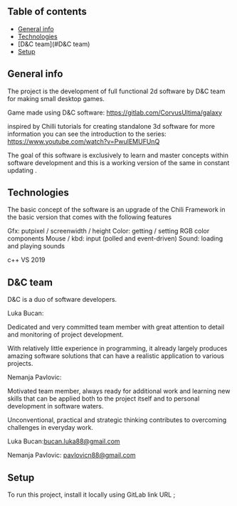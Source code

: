  ## Table of contents
* [General info](#general-info)
* [Technologies](#technologies)
* [D&C team](#D&C team)
* [Setup](#setup)

## General info
The project is the development of full functional 2d software by D&C team for making small desktop games.

Game made using D&C software: https://gitlab.com/CorvusUltima/galaxy


inspired by Chilli tutorials for creating standalone 3d software
for more information you can see the introduction to the series:
https://www.youtube.com/watch?v=PwuIEMUFUnQ

The goal of this software is exclusively to learn and master  concepts within software development and this is a working version of the same in constant updating .
	
## Technologies
The basic concept of the software is an upgrade of the Chili Framework in the basic version that comes with the following features

Gfx: putpixel / screenwidth / height
Color: getting / setting RGB color components
Mouse / kbd: input (polled and event-driven)
Sound: loading and playing sounds

c++
VS 2019

## D&C team

D&C is a duo of software developers.

Luka Bucan:

Dedicated and very committed team member with great attention to detail and monitoring of project development.

With relatively little experience in programming, it already largely produces amazing software solutions that can have a realistic application to various projects.

Nemanja Pavlovic:

Motivated team member, always ready for additional work and learning new skills that can be applied both to the project itself and to personal development in software waters.

Unconventional, practical and strategic thinking contributes to overcoming challenges in everyday work.


Luka Bucan:bucan.luka88@gmail.com

Nemanja Pavlovic: pavlovicn88@gmail.com


	
## Setup
To run this project, install it locally using GitLab link URL ;

```

```
